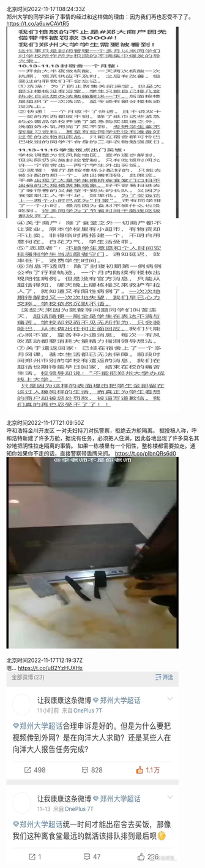 北京时间2022-11-17T08:24:33Z<br>郑州大学的同学讲诉了事情的经过和这样做的理由：因为我们再也忍受不了了。 https://t.co/a6uwCAVtR5<br><img src='/temp/image/2022/o-Month-11/1593037341110992896_0.jpg' width='450' height='500'><img src='/temp/image/2022/o-Month-11/1593037341110992896_1.jpg' width='450' height='500'><br><br>北京时间2022-11-17T21:09:50Z<br>呼和浩特金川开发区
一对夫妇持刀对抗警察，拒绝去方舱隔离。
据投稿人称，呼和浩特新建了许多方舱，据说有任务，必须把人住满，因此各地出现了许多莫名其妙地把阴性拉走隔离的事情。
如果一栋楼里有一个阳性，整栋楼都需要拉走。通知你如果你不走的话，直接警察带盾牌来抓。 https://t.co/plbnQRs6d0<br><img src='/temp/video/2022/o-Month-11/i-Day-17/whyyoutouzhele/1593229927490662402_0.jpg' width='450' height='500'><br><br>北京时间2022-11-17T12:19:37Z<br>嗯… https://t.co/uB2YzHUXHx<br><img src='/temp/image/2022/o-Month-11/1593096493623545859_0.jpg' width='450' height='500'><br><br>